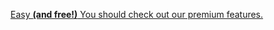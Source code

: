 [Easy **(and free!)** You should check out our premium features.](http://wikipedia.com "Wikipedia")

```<?php echo $hello;
```


